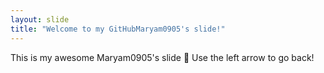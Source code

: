 ```yaml
---
layout: slide
title: "Welcome to my GitHubMaryam0905's slide!"
---
```

This is my awesome Maryam0905's slide :tada:
Use the left arrow to go back!
